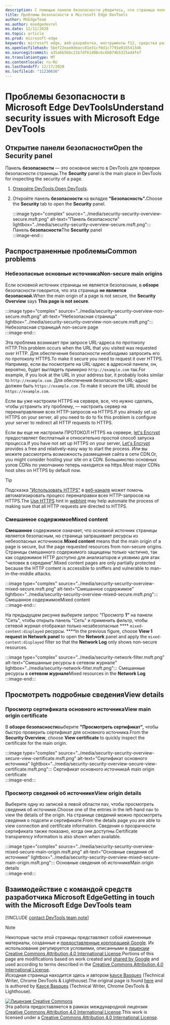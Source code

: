```yaml
---
description: С помощью панели безопасности убедитесь, что страница полностью защищена протоколом HTTPS.
title: Проблемы безопасности в Microsoft Edge DevTools
author: MSEdgeTeam
ms.author: msedgedevrel
ms.date: 12/11/2020
ms.topic: article
ms.prod: microsoft-edge
keywords: microsoft edge, веб-разработка, инструменты f12, средства разработчика
ms.openlocfilehash: 5bef22eae8deacc81e31cf6d1c7791e016541346
ms.sourcegitcommit: a35a6b5bbc21b7df61d08cbc6b074b5325ad4fef
ms.translationtype: MT
ms.contentlocale: ru-RU
ms.lasthandoff: 12/17/2020
ms.locfileid: "11230616"
---
```

<!-- Copyright Kayce Basques 

   Licensed under the Apache License, Version 2.0 (the "License");
   you may not use this file except in compliance with the License.
   You may obtain a copy of the License at

       https://www.apache.org/licenses/LICENSE-2.0

   Unless required by applicable law or agreed to in writing, software
   distributed under the License is distributed on an "AS IS" BASIS,
   WITHOUT WARRANTIES OR CONDITIONS OF ANY KIND, either express or implied.
   See the License for the specific language governing permissions and
   limitations under the License.  -->  

# <span data-ttu-id="10d40-104">Проблемы безопасности в Microsoft Edge DevTools</span><span class="sxs-lookup"><span data-stu-id="10d40-104">Understand security issues with Microsoft Edge DevTools</span></span>  

  

<!--Use the **Security** Panel in [Microsoft Edge DevTools][MicrosoftEdgeDevTools] to make sure HTTPS is properly implemented on a page.  Navigate to **Why HTTPS Matters** to learn why every website should be protected with HTTPS, even sites that do not handle sensitive user data.  -->  

<!--todo: add section when why-https is available -->  

## <span data-ttu-id="10d40-105">Открытие панели безопасности</span><span class="sxs-lookup"><span data-stu-id="10d40-105">Open the Security panel</span></span>  

<span data-ttu-id="10d40-106">Панель **безопасности** — это основное место в DevTools для проверки безопасности страницы.</span><span class="sxs-lookup"><span data-stu-id="10d40-106">The **Security** panel is the main place in DevTools for inspecting the security of a page.</span></span>  

1.  <span data-ttu-id="10d40-107">[Откройте DevTools.][DevToolsOpen]</span><span class="sxs-lookup"><span data-stu-id="10d40-107">[Open DevTools][DevToolsOpen].</span></span>  
1.  <span data-ttu-id="10d40-108">Откройте панель **безопасности** на вкладке **"Безопасность".**</span><span class="sxs-lookup"><span data-stu-id="10d40-108">Choose the **Security** tab to open the **Security** panel.</span></span>  
    
    :::image type="complex" source="../media/security-security-overview-secure.msft.png" alt-text="Панель безопасности" lightbox="../media/security-security-overview-secure.msft.png":::
       <span data-ttu-id="10d40-110">Панель **безопасности**</span><span class="sxs-lookup"><span data-stu-id="10d40-110">The **Security** panel</span></span>  
    :::image-end:::  
    
## <span data-ttu-id="10d40-111">Распространенные проблемы</span><span class="sxs-lookup"><span data-stu-id="10d40-111">Common problems</span></span>  

### <span data-ttu-id="10d40-112">Небезопасные основные источника</span><span class="sxs-lookup"><span data-stu-id="10d40-112">Non-secure main origins</span></span>  

<span data-ttu-id="10d40-113">Если основной источник страницы не является безопасным, в **обзоре** безопасности говорится, что эта страница **не является безопасной.**</span><span class="sxs-lookup"><span data-stu-id="10d40-113">When the main origin of a page is not secure, the **Security Overview** says **This page is not secure**.</span></span>  

:::image type="complex" source="../media/security-security-overview-non-secure.msft.png" alt-text="Небезопасная страница" lightbox="../media/security-security-overview-non-secure.msft.png":::
   <span data-ttu-id="10d40-115">Небезопасная страница</span><span class="sxs-lookup"><span data-stu-id="10d40-115">A non-secure page</span></span>  
:::image-end:::  

<span data-ttu-id="10d40-116">Эта проблема возникает при запросе URL-адреса по протоколу HTTP.</span><span class="sxs-lookup"><span data-stu-id="10d40-116">This problem occurs when the URL that you visited was requested over HTTP.</span></span>  <span data-ttu-id="10d40-117">Для обеспечения безопасности необходимо запросить его по протоколу HTTPS.</span><span class="sxs-lookup"><span data-stu-id="10d40-117">To make it secure you need to request it over HTTPS.</span></span>  <span data-ttu-id="10d40-118">Например, если вы посмотрите на URL-адрес в адресной панели, он, вероятно, будет выглядеть примерно `http://example.com` так.</span><span class="sxs-lookup"><span data-stu-id="10d40-118">For example, if you look at the URL in your address bar, it probably looks similar to `http://example.com`.</span></span>  <span data-ttu-id="10d40-119">Для обеспечения безопасности URL-адрес должен быть `https://example.com` .</span><span class="sxs-lookup"><span data-stu-id="10d40-119">To make it secure the URL should be `https://example.com`.</span></span>  

<span data-ttu-id="10d40-120">Если вы уже настроили HTTPS на сервере, все, что нужно сделать, чтобы устранить эту проблему, — настроить сервер на перенаправление всех HTTP-запросов на HTTPS.</span><span class="sxs-lookup"><span data-stu-id="10d40-120">If you already set up HTTPS on your server, all you need to do to fix this problem is configure your server to redirect all HTTP requests to HTTPS.</span></span>  

<span data-ttu-id="10d40-121">Если вы еще не настроили ПРОТОКОЛ HTTPS на сервере, [let's Encrypt][LetsEncrypt] предоставляет бесплатный и относительно простой способ запуска процесса.</span><span class="sxs-lookup"><span data-stu-id="10d40-121">If you have not set up HTTPS on your server, [Let's Encrypt][LetsEncrypt] provides a free and relatively-easy way to start the process.</span></span>  <span data-ttu-id="10d40-122">Или вы можете рассмотреть возможность размещения сайта в сети CDN.</span><span class="sxs-lookup"><span data-stu-id="10d40-122">Or, you might consider hosting your site on a CDN.</span></span>  <span data-ttu-id="10d40-123">Большинство основных узлов CDNs по умолчанию теперь находится на https.</span><span class="sxs-lookup"><span data-stu-id="10d40-123">Most major CDNs host sites on HTTPS by default now.</span></span>  

> [!TIP]
> <span data-ttu-id="10d40-124">Подсказка ["Использовать HTTPS"][WebhintUseHttps] в [веб-канале][Webhint] может помочь автоматизировать процесс перенаправки всех HTTP-запросов на HTTPS.</span><span class="sxs-lookup"><span data-stu-id="10d40-124">The [Use HTTPS][WebhintUseHttps] hint in [webhint][Webhint] may help automate the process of making sure that all HTTP requests are directed to HTTPS.</span></span>  

### <span data-ttu-id="10d40-125">Смешанное содержимое</span><span class="sxs-lookup"><span data-stu-id="10d40-125">Mixed content</span></span>  

<span data-ttu-id="10d40-126">**Смешанное** содержимое означает, что основной источник страницы является безопасным, но страница запрашивает ресурсы из небезопасных источников.</span><span class="sxs-lookup"><span data-stu-id="10d40-126">**Mixed content** means that the main origin of a page is secure, but the page requested resources from non-secure origins.</span></span>  <span data-ttu-id="10d40-127">Страницы смешанного содержимого защищены только частично, так как содержимое HTTP доступно для анализаторов и уязвимо для атак "человек в середине".</span><span class="sxs-lookup"><span data-stu-id="10d40-127">Mixed content pages are only partially protected because the HTTP content is accessible to sniffers and vulnerable to man-in-the-middle attacks.</span></span>  

:::image type="complex" source="../media/security-security-overview-mixed-secure.msft.png" alt-text="Смешанное содержимое" lightbox="../media/security-security-overview-mixed-secure.msft.png":::
   <span data-ttu-id="10d40-129">Смешанное содержимое</span><span class="sxs-lookup"><span data-stu-id="10d40-129">Mixed content</span></span>  
:::image-end:::  

<span data-ttu-id="10d40-130">На предыдущем рисунке выберите запрос "Просмотр **1"** на панели "Сеть", чтобы открыть панель "Сеть" и применить фильтр, чтобы сетевой журнал отображал только незабезопасные \*\*\*\* `mixed-content:displayed` ресурсы. \*\*\*\*</span><span class="sxs-lookup"><span data-stu-id="10d40-130">In the previous figure, choose **View 1 request in Network panel** to open the **Network** panel and apply the `mixed-content:displayed` filter so that the **Network Log** only shows non-secure resources.</span></span>  

:::image type="complex" source="../media/security-network-filter.msft.png" alt-text="Смешанные ресурсы в сетевом журнале" lightbox="../media/security-network-filter.msft.png":::
   <span data-ttu-id="10d40-132">Смешанные ресурсы в **сетевом журнале**</span><span class="sxs-lookup"><span data-stu-id="10d40-132">Mixed resources in the **Network Log**</span></span>  
:::image-end:::  

## <span data-ttu-id="10d40-133">Просмотреть подробные сведения</span><span class="sxs-lookup"><span data-stu-id="10d40-133">View details</span></span>  

### <span data-ttu-id="10d40-134">Просмотр сертификата основного источника</span><span class="sxs-lookup"><span data-stu-id="10d40-134">View main origin certificate</span></span>  

<span data-ttu-id="10d40-135">В **обзоре безопасности**выберите **"Просмотреть сертификат",** чтобы быстро проверить сертификат для основного источника.</span><span class="sxs-lookup"><span data-stu-id="10d40-135">From the **Security Overview**, choose **View certificate** to quickly inspect the certificate for the main origin.</span></span>  

:::image type="complex" source="../media/security-security-overview-secure-view-certificate.msft.png" alt-text="Сертификат основного источника" lightbox="../media/security-security-overview-secure-view-certificate.msft.png":::
   <span data-ttu-id="10d40-137">Сертификат основного источника</span><span class="sxs-lookup"><span data-stu-id="10d40-137">A main origin certificate</span></span>  
:::image-end:::  

### <span data-ttu-id="10d40-138">Просмотр сведений об источнике</span><span class="sxs-lookup"><span data-stu-id="10d40-138">View origin details</span></span>  

<span data-ttu-id="10d40-139">Выберите одну из записей в левой области nav, чтобы просмотреть сведения об источнике.</span><span class="sxs-lookup"><span data-stu-id="10d40-139">Choose one of the entries in the left-hand nav to view the details of the origin.</span></span>  <span data-ttu-id="10d40-140">На странице сведений можно просмотреть сведения о подсети и сертификате.</span><span class="sxs-lookup"><span data-stu-id="10d40-140">From the details page you are able to view connection and certificate information.</span></span>  <span data-ttu-id="10d40-141">Сведения о прозрачности сертификата также показано, когда они доступны.</span><span class="sxs-lookup"><span data-stu-id="10d40-141">Certificate transparency information is also shown when available.</span></span>  

:::image type="complex" source="../media/security-security-overview-mixed-secure-main-origin.msft.png" alt-text="Основные сведения об источнике" lightbox="../media/security-security-overview-mixed-secure-main-origin.msft.png":::
   <span data-ttu-id="10d40-143">Основные сведения об источнике</span><span class="sxs-lookup"><span data-stu-id="10d40-143">Main origin details</span></span>  
:::image-end:::  

## <span data-ttu-id="10d40-144">Взаимодействие с командой средств разработчика Microsoft Edge</span><span class="sxs-lookup"><span data-stu-id="10d40-144">Getting in touch with the Microsoft Edge DevTools team</span></span>  

[!INCLUDE [contact DevTools team note](../includes/contact-devtools-team-note.md)]  

<!-- links -->  

[MicrosoftEdgeDevTools]: ../../devtools-guide-chromium/index.md "Средства разработчика Microsoft Edge (Chromium) | Документы Майкрософт"  
[DevToolsOpen]: ../open/index.md "Откройте Microsoft Edge DevTools | Документы Майкрософт"  

[LetsEncrypt]: https://letsencrypt.org "Шифруем — бесплатные сертификаты SSL/TLS"  

[Webhint]: https://webhint.io "webhint"  
[WebhintUseHttps]: https://webhint.io/docs/user-guide/hints/hint-https-only "Использование HTTPS | документация по webhint"  

<!--[mixed]: /web/fundamentals/security/prevent-mixed-content/what-is-mixed-content ""  -->

> [!NOTE]
> <span data-ttu-id="10d40-150">Некоторые части этой страницы представляют собой измененные материалы, созданные и [предоставленные корпорацией Google][GoogleSitePolicies]. Их использование регулируется условиями, описанными в [лицензии Creative Commons Attribution 4.0 International License][CCA4IL].</span><span class="sxs-lookup"><span data-stu-id="10d40-150">Portions of this page are modifications based on work created and [shared by Google][GoogleSitePolicies] and used according to terms described in the [Creative Commons Attribution 4.0 International License][CCA4IL].</span></span>  
> <span data-ttu-id="10d40-151">Исходная страница [](https://developers.google.com/web/tools/chrome-devtools/security/index) находится здесь и автором [kayce Basques][KayceBasques] \(Technical Writer, Chrome DevTools \& Lighthouse\).</span><span class="sxs-lookup"><span data-stu-id="10d40-151">The original page is found [here](https://developers.google.com/web/tools/chrome-devtools/security/index) and is authored by [Kayce Basques][KayceBasques] \(Technical Writer, Chrome DevTools \& Lighthouse\).</span></span>  

[![Лицензия Creative Commons][CCby4Image]][CCA4IL]  
<span data-ttu-id="10d40-153">Эта работа предоставляется в рамках международной лицензии [Creative Commons Attribution 4.0 International License][CCA4IL].</span><span class="sxs-lookup"><span data-stu-id="10d40-153">This work is licensed under a [Creative Commons Attribution 4.0 International License][CCA4IL].</span></span>  

[CCA4IL]: https://creativecommons.org/licenses/by/4.0  
[CCby4Image]: https://i.creativecommons.org/l/by/4.0/88x31.png  
[GoogleSitePolicies]: https://developers.google.com/terms/site-policies  
[KayceBasques]: https://developers.google.com/web/resources/contributors/kaycebasques  
